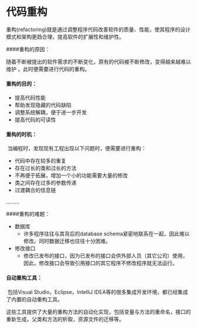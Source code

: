 # 代码重构

​	重构(refactoring)就是通过调整程序代码改善软件的质量、性能，使其程序的设计模式和架构更趋合理，提高软件的扩展性和维护性。

####重构的原因：

​	随着不断被提出的软件需求的不断变化，原有的代码被不断修改，变得越来越难以维护 。此时便需要进行代码的重构。

#### 重构的目的：

 * 提高代码性能
* 帮助发现隐藏的代码缺陷
* 调整系统解耦，便于进一步开发
* 提高代码的可读性

#### 重构的时机：

​	当编程时，发现现有工程出现以下问题时，便需要进行重构：

* 代码中存在较多的重复
* 存在过长的类和过长的方法
* 不再便于拓展，增加一个小的功能需要大量的修改
* 类之间存在过多的参数传递
* 过渡耦合的信息链

.........

####重构的难题：

* 数据库
  * 许多程序往往与其背后的database schema紧密地联系在一起，因此难以修改。同时数据迁移也往往十分困难。
* 修改接口
  * 修改已发布的接口，因为已发布的接口会供外部人员（其它公司）使用，因此，修改接口会导致引用接口的其它程序不修改程序就无法运行。

#### 自动重构工具：

​	包括Visual Studio，Eclipse，IntelliJ IDEA等的很多集成开发环境，都已经集成了内置的自动重构工具。

​	这些工具提供了大量的重构方法的自动化实现，包括变量与方法的重命名，接口的重新生成，父类和方法的析取，资源文件的迁移等。

​	